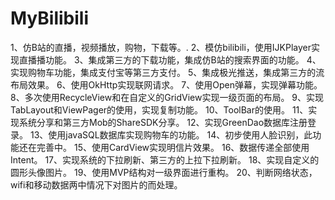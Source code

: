 # MyBilibili
1、仿B站的直播，视频播放，购物，下载等。.
2、模仿bilibili，使用IJKPlayer实现直播播功能。
3、集成第三方的下载功能，集成仿B站的搜索界面的功能。
4、实现购物车功能，集成支付宝等第三方支付。
5、集成极光推送，集成第三方的流布局效果。
6、使用OkHttp实现联网请求。
7、使用Open弹幕，实现弹幕功能。
8、多次使用RecycleView和在自定义的GridView实现一级页面的布局。
9、实现TabLayout和ViewPager的使用，实现复制功能。
10、ToolBar的使用。
11、实现系统分享和第三方Mob的ShareSDK分享。
12、实现GreenDao数据库注册登录。
13、使用javaSQL数据库实现购物车的功能。
14、初步使用人脸识别，此功能还在完善中。
15、使用CardView实现明信片效果。
16、数据传递全部使用Intent。
17、实现系统的下拉刷新、第三方的上拉下拉刷新。
18、实现自定义的圆形头像图片。
19、使用MVP结构对一级界面进行重构。
20、判断网络状态，wifi和移动数据两中情况下对图片的而处理。

